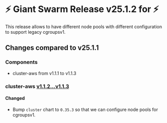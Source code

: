 # :zap: Giant Swarm Release v25.1.2 for  :zap:

This release allows to have different node pools with different configuration to support legacy cgroupsv1.

## Changes compared to v25.1.1

### Components

- cluster-aws from v1.1.1 to v1.1.3

### cluster-aws [v1.1.2...v1.1.3](https://github.com/giantswarm/cluster-aws/compare/v1.1.2...v1.1.3)

#### Changed

- Bump `cluster` chart to `0.35.3` so that we can configure node pools for cgroupsv1.
